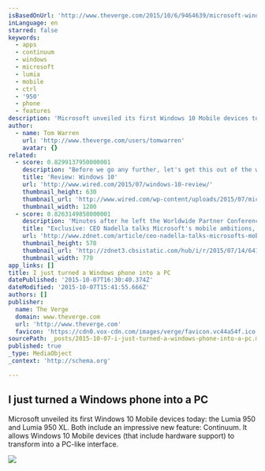 ```yaml
---
isBasedOnUrl: 'http://www.theverge.com/2015/10/6/9464639/microsoft-windows-10-mobile-continuum-hands-on'
inLanguage: en
starred: false
keywords:
  - apps
  - continuum
  - windows
  - microsoft
  - lumia
  - mobile
  - ctrl
  - '950'
  - phone
  - features
description: 'Microsoft unveiled its first Windows 10 Mobile devices today: the Lumia 950 and Lumia 950 XL. Both include an impressive new feature: Continuum. It allows Windows 10 Mobile devices (that include hardware support) to transform into a PC-like interface.'
author:
  - name: Tom Warren
    url: 'http://www.theverge.com/users/tomwarren'
    avatar: {}
related:
  - score: 0.8299137950000001
    description: "Before we go any further, let's get this out of the way: You should upgrade toWindows 10. If you're using Windows 8, 7, XP, ME, or 3.1, you should upgrade. Maybe wait a couple of weeks for the biggest bugs to be squashed, but do it. Why wouldn't you?"
    title: 'Review: Windows 10'
    url: 'http://www.wired.com/2015/07/windows-10-review/'
    thumbnail_height: 630
    thumbnail_url: 'http://www.wired.com/wp-content/uploads/2015/07/microsoft-surface-featured-1200x630-e1438039356801.jpg'
    thumbnail_width: 1200
  - score: 0.8263149858000001
    description: 'Minutes after he left the Worldwide Partner Conference stage after delivering a keynote for 14,000-plus resellers, integrators and other Microsoft partners on July 13, Microsoft CEO Satya Nadella sat down with me in the backstage green room for a 30-minute interview.'
    title: "Exclusive: CEO Nadella talks Microsoft's mobile ambitions, Windows 10 strategy, HoloLens and more | ZDNet"
    url: 'http://www.zdnet.com/article/ceo-nadella-talks-microsofts-mobile-ambitions-windows-10-strategy-hololens-and-more/'
    thumbnail_height: 578
    thumbnail_url: 'http://zdnet3.cbsistatic.com/hub/i/r/2015/07/14/6411fc05-fd90-427c-bb93-66dd9c7733f3/thumbnail/770x578/e33885b8e447a962a27082b87ec99e38/nadella-msft-background.jpg'
    thumbnail_width: 770
app_links: []
title: I just turned a Windows phone into a PC
datePublished: '2015-10-07T16:30:40.374Z'
dateModified: '2015-10-07T15:41:55.666Z'
authors: []
publisher:
  name: The Verge
  domain: www.theverge.com
  url: 'http://www.theverge.com'
  favicon: 'https://cdn0.vox-cdn.com/images/verge/favicon.vc44a54f.ico'
sourcePath: _posts/2015-10-07-i-just-turned-a-windows-phone-into-a-pc.md
published: true
_type: MediaObject
_context: 'http://schema.org'

---
```

<article style=""><h1>I just turned a Windows phone into a PC</h1><p>Microsoft unveiled its first Windows 10 Mobile devices today: the Lumia 950 and Lumia 950 XL. Both include an impressive new feature: Continuum. It allows Windows 10 Mobile devices (that include hardware support) to transform into a PC-like interface.</p><img src="https://cdn1.vox-cdn.com/thumbor/PRuUDzpiUVRqTWeEUqNRbrCX5Ro=/0x102:1019x675/1600x900/cdn0.vox-cdn.com/uploads/chorus_image/image/47348648/continuum1_1020.0.0.jpg" /></article>
